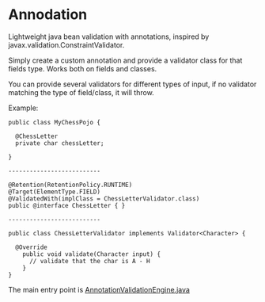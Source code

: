 # Annodation
Lightweight java bean validation with annotations, inspired by javax.validation.ConstraintValidator.

Simply create a custom annotation and provide a validator class for that fields type. 
Works both on fields and classes.

You can provide several validators for different types of input, if no validator matching the type of field/class,
it will throw.


Example:


```
public class MyChessPojo {
  
  @ChessLetter
  private char chessLetter;

}

--------------------------

@Retention(RetentionPolicy.RUNTIME)
@Target(ElementType.FIELD)
@ValidatedWith(implClass = ChessLetterValidator.class)
public @interface ChessLetter { }

--------------------------

public class ChessLetterValidator implements Validator<Character> {

  @Override
    public void validate(Character input) {
      // validate that the char is A - H
    }
}

```

The main entry point is
[AnnotationValidationEngine.java](https://github.com/MartinBergstrom/Annodation/blob/master/src/main/java/main/AnnodationValidationEngine.java)
